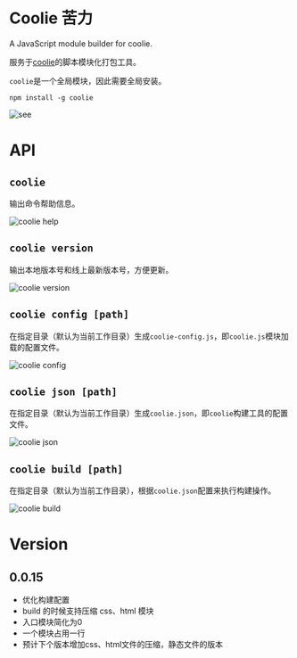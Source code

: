 # Coolie 苦力

A JavaScript module builder for coolie.

服务于[coolie](https://github.com/cloudcome/coolie)的脚本模块化打包工具。

`coolie`是一个全局模块，因此需要全局安装。
```
npm install -g coolie
```

![see](http://ydrimg.oss-cn-hangzhou.aliyuncs.com/20141028170749360717674649.jpg)


# API
## `coolie`
输出命令帮助信息。

![coolie help](http://ydrimg.oss-cn-hangzhou.aliyuncs.com/20141024181010894251681790.png)

## `coolie version`
输出本地版本号和线上最新版本号，方便更新。

![coolie version](http://ydrimg.oss-cn-hangzhou.aliyuncs.com/20141024180959069426642071.png)

## `coolie config [path]`
在指定目录（默认为当前工作目录）生成`coolie-config.js`，即`coolie.js`模块加载的配置文件。

![coolie config](http://ydrimg.oss-cn-hangzhou.aliyuncs.com/20141024180943985343936750.png)

## `coolie json [path]`
在指定目录（默认为当前工作目录）生成`coolie.json`，即`coolie`构建工具的配置文件。

![coolie json](http://ydrimg.oss-cn-hangzhou.aliyuncs.com/20141027100536566924235390.png)

## `coolie build [path]`
在指定目录（默认为当前工作目录），根据`coolie.json`配置来执行构建操作。

![coolie build](http://ydrimg.oss-cn-hangzhou.aliyuncs.com/20141024181025427785800803.png)



# Version
## 0.0.15
- 优化构建配置
- build 的时候支持压缩 css、html 模块
- 入口模块简化为0
- 一个模块占用一行
- 预计下个版本增加css、html文件的压缩，静态文件的版本